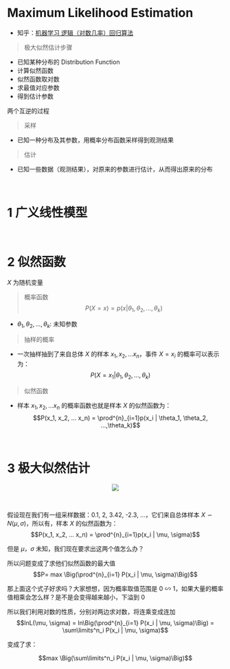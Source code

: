 &emsp;
# Maximum Likelihood Estimation
- 知乎：[机器学习 逻辑（对数几率）回归算法](https://zhuanlan.zhihu.com/p/416281720)
>极大似然估计步骤
- 已知某种分布的 Distribution Function
- 计算似然函数
- 似然函数取对数
- 求最值对应参数
- 得到估计参数


两个互逆的过程
>采样
- 已知一种分布及其参数，用概率分布函数采样得到观测结果
>估计
- 已知一些数据（观测结果），对原来的参数进行估计，从而得出原来的分布


&emsp;
# 1 广义线性模型





&emsp;
# 2 似然函数
$X$ 为随机变量
>概率函数
$$P(X=x) = p(x | \theta_1, \theta_2, ...,\theta_k)$$
- $\theta_1, \theta_2, ...,\theta_k$: 未知参数


>抽样的概率
- 一次抽样抽到了来自总体 $X$ 的样本 $x_1, x_2, ... x_n$，事件 $X=x_i$ 的概率可以表示为：
$$P(X=x_1 | \theta_1, \theta_2, ...,\theta_k)$$

>似然函数
- 样本 $x_1, x_2, ... x_n$ 的概率函数也就是样本 $X$ 的似然函数为：
$$P(x_1, x_2, ... x_n) = \prod^{n}_{i=1}p(x_i | \theta_1, \theta_2, ...,\theta_k)$$



&emsp;
# 3 极大似然估计

<div align=center>
    <image src='imgs/normalDist.png' >
</div>

&emsp;

假设现在我们有一组采样数据：0.1, 2, 3.42, -2.3, ...，它们来自总体样本 $X\backsim N(\mu, \sigma)$，所以有，样本 $X$ 的似然函数为：
$$P(x_1, x_2, ... x_n) = \prod^{n}_{i=1}p(x_i | \mu, \sigma)$$

但是 $\mu，\sigma$ 未知，我们现在要求出这两个值怎么办？

所以问题变成了求他们似然函数的最大值
$$P= max \Big(\prod^{n}_{i=1} P(x_i | \mu, \sigma)\Big)$$

那上面这个式子好求吗？大家想想，因为概率取值范围是 $0\backsim 1$，如果大量的概率值相乘会怎么样？是不是会变得越来越小，下溢到 $0$

所以我们利用对数的性质，分别对两边求对数，将连乘变成连加
$$lnL(\mu, \sigma)  = ln\Big(\prod^{n}_{i=1} P(x_i | \mu, \sigma)\Big) = \sum\limits^n_i P(x_i | \mu, \sigma)$$

变成了求：

$$max \Big(\sum\limits^n_i P(x_i | \mu, \sigma)\Big)$$


